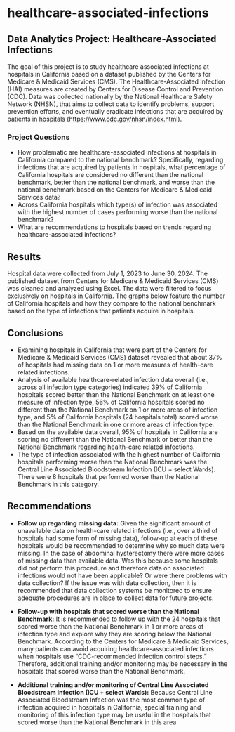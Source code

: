 # healthcare-associated-infections


## Data Analytics Project: Healthcare-Associated Infections
The goal of this project is to study healthcare associated infections at hospitals in California based on a dataset published by the Centers for Medicare & Medicaid Services (CMS). 
The Healthcare-Associated Infection (HAI) measures are created by Centers for Disease Control and Prevention (CDC). Data was collected nationally by the National Healthcare Safety Network (NHSN), that aims to collect data to identify problems, support prevention efforts, and eventually eradicate infections that are acquired by patients in hospitals (https://www.cdc.gov/nhsn/index.html).  

### Project Questions
*	How problematic are healthcare-associated infections at hospitals in California compared to the national benchmark? 
	Specifically, regarding infections that are acquired by patients in hospitals, what percentage of California hospitals are considered no different than the national benchmark, better than the national benchmark, and worse than the national benchmark based on the Centers for Medicare & Medicaid Services data?
*	Across California hospitals which type(s) of infection was associated with the highest number of cases performing worse than the national benchmark?
*	What are recommendations to hospitals based on trends regarding healthcare-associated infections?

## Results
Hospital data were collected from July 1, 2023 to June 30, 2024. The published dataset from Centers for Medicare & Medicaid Services (CMS) was cleaned and analyzed using Excel. The data were filtered to focus exclusively on hospitals in California. The graphs below feature the number of California hospitals and how they compare to the national benchmark based on the type of infections that patients acquire in hospitals. 

 

 

 

 

 

 

 

## Conclusions
*	Examining hospitals in California that were part of the Centers for Medicare & Medicaid Services (CMS) dataset revealed that about 37% of hospitals had missing data on 1 or more measures of health-care related infections. 
*	Analysis of available healthcare-related infection data overall (i.e., across all infection type categories) indicated 39% of California hospitals scored better than the National Benchmark on at least one measure of infection type, 56% of California hospitals scored no different than the National Benchmark on 1 or more areas of infection type, and 5% of California hospitals (24 hospitals total) scored worse than the National Benchmark in one or more areas of infection type. 
*	Based on the available data overall, 95% of hospitals in California are scoring no different than the National Benchmark or better than the National Benchmark regarding health-care related infections.
*	The type of infection associated with the highest number of California hospitals performing worse than the National Benchmark was the Central Line Associated Bloodstream Infection (ICU + select Wards). There were 8 hospitals that performed worse than the National Benchmark in this category.

## Recommendations
*	__Follow up regarding missing data:__ 
Given the significant amount of unavailable data on health-care related infections (i.e., over a third of hospitals had some form of missing data), follow-up at each of these hospitals would be recommended to determine why so much data were missing. In the case of abdominal hysterectomy there were more cases of missing data than available data. Was this because some hospitals did not perform this procedure and therefore data on associated infections would not have been applicable? Or were there problems with data collection? If the issue was with data collection, then it is recommended that data collection systems be monitored to ensure adequate procedures are in place to collect data for future projects.

*	__Follow-up with hospitals that scored worse than the National Benchmark:__ 
It is recommended to follow up with the 24 hospitals that scored worse than the National Benchmark in 1 or more areas of infection type and explore why they are scoring below the National Benchmark. According to the Centers for Medicare & Medicaid Services, many patients can avoid acquiring healthcare-associated infections when hospitals use “CDC-recommended infection control steps.” Therefore, additional training and/or monitoring may be necessary in the hospitals that scored worse than the National Benchmark. 

*	__Additional training and/or monitoring of Central Line Associated Bloodstream Infection (ICU + select Wards):__ 
Because Central Line Associated Bloodstream Infection was the most common type of infection acquired in hospitals in California, special training and monitoring of this infection type may be useful in the hospitals that scored worse than the National Benchmark in this area. 

